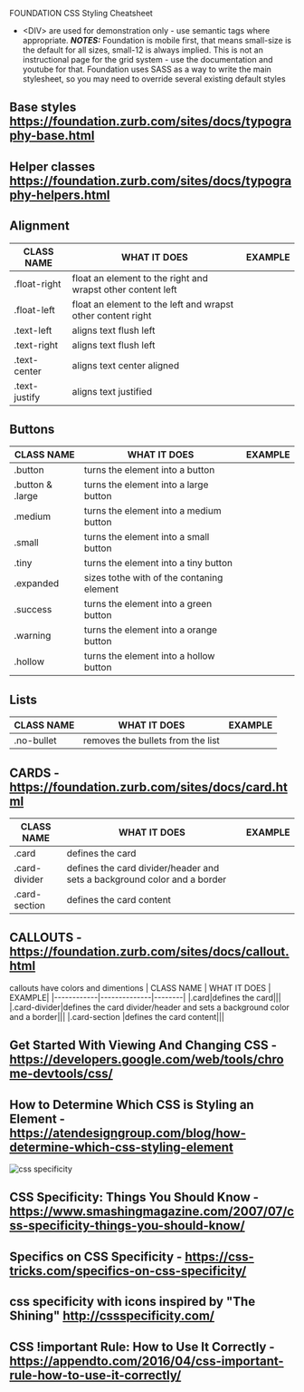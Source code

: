 FOUNDATION CSS Styling Cheatsheet

- &lt;DIV&gt; are used for demonstration only - use semantic tags where appropriate.
___NOTES:___ Foundation is mobile first, that means small-size is the default for all sizes, small-12 is always implied. This is not an instructional page for the grid system - use the documentation and youtube for that.
Foundation uses SASS as a way to write the main stylesheet, so you may need to override several existing default styles 

## Base styles https://foundation.zurb.com/sites/docs/typography-base.html

## Helper classes https://foundation.zurb.com/sites/docs/typography-helpers.html

## Alignment
| CLASS NAME | WHAT IT DOES | EXAMPLE|
|------------|--------------|--------|
|.float-right|float an element to the right and wrapst other content left||
|.float-left|float an element to the left and wrapst other content right||
|.text-left|aligns text flush left||
|.text-right|aligns text flush left||
|.text-center|aligns text center aligned||
|.text-justify|aligns text justified||


## Buttons
| CLASS NAME | WHAT IT DOES | EXAMPLE|
|------------|--------------|--------|
|.button|turns the element into a button|||
|.button & .large|turns the element into a large button|||
|.medium |turns the element into a medium button|||
|.small|turns the element into a small button|||
|.tiny|turns the element into a tiny button|||
|.expanded|sizes tothe with of the contaning element|||
|.success|turns the element into a green button|||
|.warning|turns the element into a orange button|||
|.hollow|turns the element into a hollow button|||


## Lists
| CLASS NAME | WHAT IT DOES | EXAMPLE|
|------------|--------------|--------|
|.no-bullet|removes the bullets from the list|||

## CARDS - https://foundation.zurb.com/sites/docs/card.html
| CLASS NAME | WHAT IT DOES | EXAMPLE|
|------------|--------------|--------|
|.card|defines the card|||
|.card-divider|defines the card divider/header and sets a background color and a border|||
|.card-section |defines the card content|||

## CALLOUTS - https://foundation.zurb.com/sites/docs/callout.html
callouts have colors and dimentions
| CLASS NAME | WHAT IT DOES | EXAMPLE|
|------------|--------------|--------|
|.card|defines the card|||
|.card-divider|defines the card divider/header and sets a background color and a border|||
|.card-section |defines the card content|||

## Get Started With Viewing And Changing CSS - https://developers.google.com/web/tools/chrome-devtools/css/
## How to Determine Which CSS is Styling an Element - https://atendesigngroup.com/blog/how-determine-which-css-styling-element

![css specificity](https://css-tricks.com/wp-content/csstricks-uploads/specificity-calculationbase.png)
## CSS Specificity: Things You Should Know - https://www.smashingmagazine.com/2007/07/css-specificity-things-you-should-know/
## Specifics on CSS Specificity - https://css-tricks.com/specifics-on-css-specificity/

## css specificity with icons inspired by "The Shining" http://cssspecificity.com/ 

## CSS !important Rule: How to Use It Correctly - https://appendto.com/2016/04/css-important-rule-how-to-use-it-correctly/



